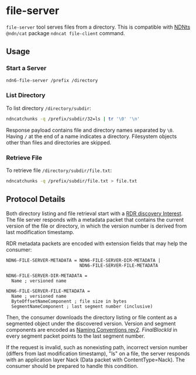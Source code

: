 # file-server

`file-server` tool serves files from a directory.
This is compatible with [NDNts](https://yoursunny.com/p/NDNts/) `@ndn/cat` package `ndncat file-client` command.

## Usage

### Start a Server

```bash
ndn6-file-server /prefix /directory
```

### List Directory

To list directory `/directory/subdir`:

```bash
ndncatchunks -q /prefix/subdir/32=ls | tr '\0' '\n'
```

Response payload contains file and directory names separated by `\0`.
Having `/` at the end of a name indicates a directory.
Filesystem objects other than files and directories are skipped.

### Retrieve File

To retrieve file `/directory/subdir/file.txt`:

```bash
ndncatchunks -q /prefix/subdir/file.txt > file.txt
```

## Protocol Details

Both directory listing and file retrieval start with a [RDR discovery Interest](https://redmine.named-data.net/projects/ndn-tlv/wiki/RDR).
The file server responds with a metadata packet that contains the current version of the file or directory, in which the version number is derived from last modification timestamp.

RDR metadata packets are encoded with extension fields that may help the consumer:

```abnf
NDN6-FILE-SERVER-METADATA = NDN6-FILE-SERVER-DIR-METADATA |
                            NDN6-FILE-SERVER-FILE-METADATA

NDN6-FILE-SERVER-DIR-METADATA =
  Name ; versioned name

NDN6-FILE-SERVER-FILE-METADATA =
  Name ; versioned name
  ByteOffsetNameComponent ; file size in bytes
  SegmentNameComponent ; last segment number (inclusive)
```

Then, the consumer downloads the directory listing or file content as a segmented object under the discovered version.
Version and segment components are encoded as [Naming Conventions rev2](https://named-data.net/publications/techreports/ndn-tr-22-2-ndn-memo-naming-conventions/).
*FinalBlockId* in every segment packet points to the last segment number.

If the request is invalid, such as nonexisting path, incorrect version number (differs from last modification timestamp), "ls" on a file, the server responds with an application layer Nack (Data packet with ContentType=Nack).
The consumer should be prepared to handle this condition.
